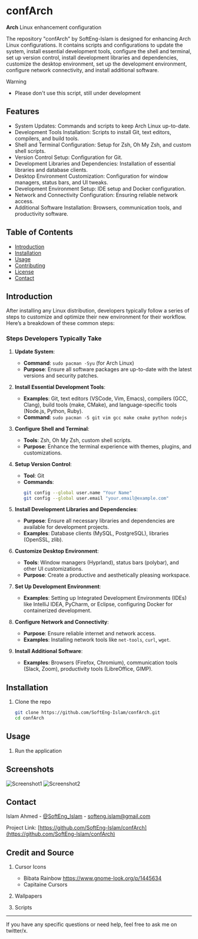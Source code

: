 # confArch

**Arch** Linux enhancement configuration

The repository "confArch" by SoftEng-Islam is designed for enhancing Arch Linux configurations. It contains scripts and configurations to update the system, install essential development tools, configure the shell and terminal, set up version control, install development libraries and dependencies, customize the desktop environment, set up the development environment, configure network connectivity, and install additional software.

> [!WARNING]
>
> - Please don't use this script, still under development

## Features

- System Updates: Commands and scripts to keep Arch Linux up-to-date.
- Development Tools Installation: Scripts to install Git, text editors, compilers, and build tools.
- Shell and Terminal Configuration: Setup for Zsh, Oh My Zsh, and custom shell scripts.
- Version Control Setup: Configuration for Git.
- Development Libraries and Dependencies: Installation of essential libraries and database clients.
- Desktop Environment Customization: Configuration for window managers, status bars, and UI tweaks.
- Development Environment Setup: IDE setup and Docker configuration.
- Network and Connectivity Configuration: Ensuring reliable network access.
- Additional Software Installation: Browsers, communication tools, and productivity software.

## Table of Contents

- [Introduction](#introduction)
- [Installation](#installation)
- [Usage](#usage)
- [Contributing](#contributing)
- [License](#license)
- [Contact](#contact)
## Introduction

After installing any Linux distribution, developers typically follow a series of steps to customize and optimize their new environment for their workflow. Here’s a breakdown of these common steps:

### Steps Developers Typically Take

1. **Update System**:
   - **Command**: `sudo pacman -Syu` (for Arch Linux)
   - **Purpose**: Ensure all software packages are up-to-date with the latest versions and security patches.

2. **Install Essential Development Tools**:
   - **Examples**: Git, text editors (VSCode, Vim, Emacs), compilers (GCC, Clang), build tools (make, CMake), and language-specific tools (Node.js, Python, Ruby).
   - **Command**: `sudo pacman -S git vim gcc make cmake python nodejs`

3. **Configure Shell and Terminal**:
   - **Tools**: Zsh, Oh My Zsh, custom shell scripts.
   - **Purpose**: Enhance the terminal experience with themes, plugins, and customizations.

4. **Setup Version Control**:
   - **Tool**: Git
   - **Commands**:
     ```bash
     git config --global user.name "Your Name"
     git config --global user.email "your.email@example.com"
     ```

5. **Install Development Libraries and Dependencies**:
   - **Purpose**: Ensure all necessary libraries and dependencies are available for development projects.
   - **Examples**: Database clients (MySQL, PostgreSQL), libraries (OpenSSL, zlib).

6. **Customize Desktop Environment**:
   - **Tools**: Window managers (Hyprland), status bars (polybar), and other UI customizations.
   - **Purpose**: Create a productive and aesthetically pleasing workspace.

7. **Set Up Development Environment**:
   - **Examples**: Setting up Integrated Development Environments (IDEs) like IntelliJ IDEA, PyCharm, or Eclipse, configuring Docker for containerized development.

8. **Configure Network and Connectivity**:
   - **Purpose**: Ensure reliable internet and network access.
   - **Examples**: Installing network tools like `net-tools`, `curl`, `wget`.

9. **Install Additional Software**:
   - **Examples**: Browsers (Firefox, Chromium), communication tools (Slack, Zoom), productivity tools (LibreOffice, GIMP).

## Installation

1. Clone the repo

   ```sh
   git clone https://github.com/SoftEng-Islam/confArch.git
   cd confArch
   ```

## Usage

1. Run the application

## Screenshots

![Screenshot1](path/to/screenshot1.png)
![Screenshot2](path/to/screenshot2.png)

## Contact

Islam Ahmed - [@SoftEng_Islam](https://x.com/SoftEng_Islam) - <softeng.islam@gmail.com>

Project Link: [https://github.com/SoftEng-Islam/confArch](https://github.com/SoftEng-Islam/confArch)

## Credit and Source

1. Cursor Icons

   - Bibata Rainbow <https://www.gnome-look.org/p/1445634>
   - Capitaine Cursors

2. Wallpapers
3. Scripts

---

<p>If you have any specific questions or need help, feel free to ask me on twitter/x.</p>
